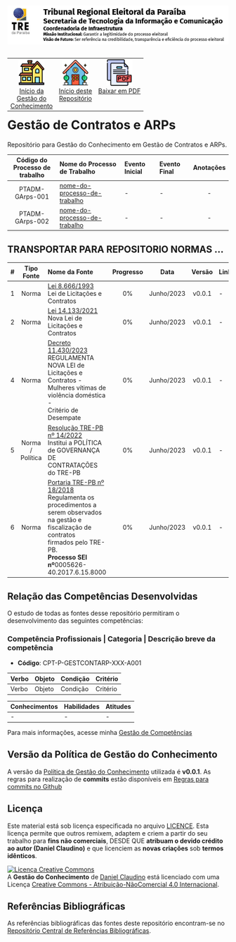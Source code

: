 ![center](../figuras/tre-pb-cabecalo-padrao-stic-coinf-seinf.png)

<table align="right" border="0">
  <tr>
    <td align="center" valign="top">
      <a href="https://github.com/dnlclaudino/gestao-do-conhecimento#readme">
        <img src="https://github.com/dnlclaudino/imagens/blob/master/icones/casa3.png?raw=true" heigh="60" width="60"><br>Início da <br>Gestão do <br>Conhecimento
      </a>
    </td>
    <td align="center" valign="top">
      <a href="https://github.com/dnlclaudino/tre-pb-seinf-proc-trab-adm#readme">
        <img src="https://github.com/dnlclaudino/imagens/blob/master/icones/casa2.png?raw=true" heigh="60" width="60"><br>Início deste <br>Repositório
      </a>
    </td>
    <td align="center" valign="top">
      <a href="https://github.com/dnlclaudino/tre-pb-seinf-proc-trab-adm#readme">
        <img src="https://github.com/dnlclaudino/imagens/blob/master/icones-aplicativos/pdf/pdf.png?raw=true" heigh="60" width="60"><br>Baixar em PDF
      </a>
    </td>
  </tr>
</table><br><br><br><br><br>

# Gestão de Contratos e ARPs

Repositório para Gestão do Conhecimento em Gestão de Contratos e ARPs.

|Código do<br>Processo de trabalho | Nome do Processo de Trabalho | Evento Inicial | Evento Final | Anotações |
|:---:|:---|:---|:---|:---:|
|PTADM-GArps-001|[nome-do-processo-de-trabalho]()|-|-|-|
|PTADM-GArps-002|[nome-do-processo-de-trabalho]()|-|-|-|

## TRANSPORTAR PARA REPOSITORIO NORMAS ...
 
| # | Tipo Fonte | Nome da Fonte | Progresso | Data | Versão | Links | Anotações |
|:---:|:---:|:---|:---:|:---:|:---:|:---|:---|
| 1 | Norma |[Lei 8.666/1993](https://1drv.ms/b/s!Au-CrfNP6c0bhqFd4nRRMS07jnovoA?e=siOo7M)<br>Lei de Licitações e Contratos | 0% | Junho/2023 | v0.0.1 | - | - |
| 2 | Norma |[Lei 14.133/2021](https://1drv.ms/b/s!Au-CrfNP6c0bhqFc4cya2o0rpO_O_g?e=sm23Vf)<br>Nova Lei de Licitações e Contratos | 0% | Junho/2023 | v0.0.1 | - | - |
| 4 | Norma |[Decreto 11.430/2023](https://1drv.ms/b/s!Au-CrfNP6c0bhqFbikOuN8Gby2GVqw?e=qidFGE)<br>REGULAMENTA NOVA LEI de Licitações e Contratos -<br>Mulheres vítimas de violência doméstica -<br>Critério de Desempate | 0% | Junho/2023 | v0.0.1 | - | - |
| 5 | Norma / Política |[Resolução TRE-PB nº 14/2022](https://1drv.ms/b/s!Au-CrfNP6c0bhpkOukQOvSgBZv_5Mw?e=xy5siE)<br>Institui a POLÍTICA de GOVERNANÇA DE CONTRATAÇÕES do TRE-PB | 0% | Junho/2023 | v0.0.1 | - | - |
| 6 | Norma |[Portaria TRE-PB nº 18/2018](https://1drv.ms/b/s!Au-CrfNP6c0bhqFapcvXqzOYfow3Ug?e=BBIVKw)<br>Regulamenta os procedimentos a serem observados<br>na gestão e fiscalização de contratos<br>firmados pelo TRE-PB.<br>**Processo SEI nº**0005626-40.2017.6.15.8000 | 0% | Junho/2023 | v0.0.1 | - | - |

## Relação das Competências Desenvolvidas

O estudo de todas as fontes desse repositório permitiram o desenvolvimento das seguintes competências:

### Competência Profissionais | Categoria | Descrição breve da competência

- **Código**: CPT-P-GESTCONTARP-XXX-A001

|**Verbo**|**Objeto**|**Condição**|**Critério**|
|:---|:---|:---|:---|
|Verbo|Objeto|Condição|Critério|

|**Conhecimentos**|**Habilidades**|**Atitudes**|
|:---|:---|:---|
|-|-|-|

Para mais informações, acesse minha [Gestão de Competências](https://github.com/dnlclaudino/gestao-de-competencias/tree/master)

## Versão da Política de Gestão do Conhecimento

A versão da [Política de Gestão do Conhecimento](https://github.com/dnlclaudino/gestao-do-conhecimento/tree/master) utilizada é **v0.0.1**. As regras para realização de **commits** estão disponíveis em [Regras para commits no Github](https://github.com/dnlclaudino/gestao-do-conhecimento/blob/master/README.md#regras-para-nomenclatura-de-commits-no-github)

## Licença

Este material está sob licença especificada no arquivo [LICENCE](./LICENSE). Esta licença permite que outros remixem, adaptem e criem a partir do seu trabalho para **fins não comerciais**, DESDE QUE **atribuam o devido crédito ao autor (Daniel Claudino)** e que licenciem as **novas criações** sob **termos idênticos**.

<a rel="license" href="http://creativecommons.org/licenses/by-nc/4.0/"><img alt="Licença Creative Commons" style="border-width:0" src="https://i.creativecommons.org/l/by-nc/4.0/88x31.png" /></a><br /><span xmlns:dct="http://purl.org/dc/terms/" href="http://purl.org/dc/dcmitype/Text" property="dct:title" rel="dct:type">A <b>Gestão do Conhecimento</b></span> de <a xmlns:cc="http://creativecommons.org/ns#" href="https://github.com/dnlclaudino/gestao-do-conhecimento" property="cc:attributionName" rel="cc:attributionURL">Daniel Claudino</a> está licenciado com uma Licença <a rel="license" href="http://creativecommons.org/licenses/by-nc/4.0/">Creative Commons - Atribuição-NãoComercial 4.0 Internacional</a>.  

## Referências Bibliográficas

As referências bibliográficas das fontes deste repositório encontram-se no [Repositório Central de Referências Bibliográficas](https://github.com/dnlclaudino/repositorio-central-referencias-bibliograficas/tree/master).
